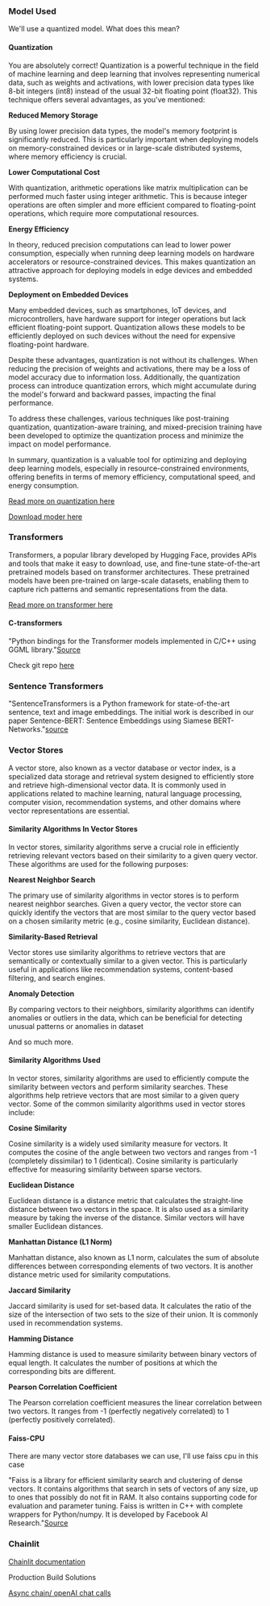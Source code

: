 ### Model Used

We'll use a quantized model. What does this mean?

#### Quantization

You are absolutely correct! Quantization is a powerful technique in the field of machine learning and deep learning that involves representing numerical data, such as weights and activations, with lower precision data types like 8-bit integers (int8) instead of the usual 32-bit floating point (float32). This technique offers several advantages, as you've mentioned:

**Reduced Memory Storage**

By using lower precision data types, the model's memory footprint is significantly reduced. This is particularly important when deploying models on memory-constrained devices or in large-scale distributed systems, where memory efficiency is crucial.

**Lower Computational Cost**

With quantization, arithmetic operations like matrix multiplication can be performed much faster using integer arithmetic. This is because integer operations are often simpler and more efficient compared to floating-point operations, which require more computational resources.

**Energy Efficiency**

In theory, reduced precision computations can lead to lower power consumption, especially when running deep learning models on hardware accelerators or resource-constrained devices. This makes quantization an attractive approach for deploying models in edge devices and embedded systems.

**Deployment on Embedded Devices**

Many embedded devices, such as smartphones, IoT devices, and microcontrollers, have hardware support for integer operations but lack efficient floating-point support. Quantization allows these models to be efficiently deployed on such devices without the need for expensive floating-point hardware.

Despite these advantages, quantization is not without its challenges. When reducing the precision of weights and activations, there may be a loss of model accuracy due to information loss. Additionally, the quantization process can introduce quantization errors, which might accumulate during the model's forward and backward passes, impacting the final performance.

To address these challenges, various techniques like post-training quantization, quantization-aware training, and mixed-precision training have been developed to optimize the quantization process and minimize the impact on model performance.

In summary, quantization is a valuable tool for optimizing and deploying deep learning models, especially in resource-constrained environments, offering benefits in terms of memory efficiency, computational speed, and energy consumption.

[Read more on quantization here](https://huggingface.co/docs/optimum/concept_guides/quantization)

[Download moder here](https://huggingface.co/TheBloke/Llama-2-7B-Chat-GGML/blob/main/llama-2-7b-chat.ggmlv3.q8_0.bin)


### Transformers

Transformers, a popular library developed by Hugging Face, provides APIs and tools that make it easy to download, use, and fine-tune state-of-the-art pretrained models based on transformer architectures. These pretrained models have been pre-trained on large-scale datasets, enabling them to capture rich patterns and semantic representations from the data.

[Read more on transformer here](https://huggingface.co/docs/transformers/main/index)

#### C-transformers

"Python bindings for the Transformer models implemented in C/C++ using GGML library."[Source](https://github.com/marella/ctransformers)

Check git repo [here](https://github.com/marella/ctransformers)


### Sentence Transformers

"SentenceTransformers is a Python framework for state-of-the-art sentence, text and image embeddings. The initial work is described in our paper Sentence-BERT: Sentence Embeddings using Siamese BERT-Networks."[source](https://www.sbert.net/)


### Vector Stores

A vector store, also known as a vector database or vector index, is a specialized data storage and retrieval system designed to efficiently store and retrieve high-dimensional vector data. It is commonly used in applications related to machine learning, natural language processing, computer vision, recommendation systems, and other domains where vector representations are essential.

#### Similarity Algorithms In Vector Stores

In vector stores, similarity algorithms serve a crucial role in efficiently retrieving relevant vectors based on their similarity to a given query vector. These algorithms are used for the following purposes:

**Nearest Neighbor Search**

The primary use of similarity algorithms in vector stores is to perform nearest neighbor searches. Given a query vector, the vector store can quickly identify the vectors that are most similar to the query vector based on a chosen similarity metric (e.g., cosine similarity, Euclidean distance).

**Similarity-Based Retrieval**

Vector stores use similarity algorithms to retrieve vectors that are semantically or contextually similar to a given vector. This is particularly useful in applications like recommendation systems, content-based filtering, and search engines.

**Anomaly Detection**

By comparing vectors to their neighbors, similarity algorithms can identify anomalies or outliers in the data, which can be beneficial for detecting unusual patterns or anomalies in dataset

And so much more.

#### Similarity Algorithms Used


In vector stores, similarity algorithms are used to efficiently compute the similarity between vectors and perform similarity searches. These algorithms help retrieve vectors that are most similar to a given query vector. Some of the common similarity algorithms used in vector stores include:

**Cosine Similarity**

Cosine similarity is a widely used similarity measure for vectors. It computes the cosine of the angle between two vectors and ranges from -1 (completely dissimilar) to 1 (identical). Cosine similarity is particularly effective for measuring similarity between sparse vectors.

**Euclidean Distance**

Euclidean distance is a distance metric that calculates the straight-line distance between two vectors in the space. It is also used as a similarity measure by taking the inverse of the distance. Similar vectors will have smaller Euclidean distances.

**Manhattan Distance (L1 Norm)**

Manhattan distance, also known as L1 norm, calculates the sum of absolute differences between corresponding elements of two vectors. It is another distance metric used for similarity computations.

**Jaccard Similarity**

Jaccard similarity is used for set-based data. It calculates the ratio of the size of the intersection of two sets to the size of their union. It is commonly used in recommendation systems.

**Hamming Distance**

Hamming distance is used to measure similarity between binary vectors of equal length. It calculates the number of positions at which the corresponding bits are different.

**Pearson Correlation Coefficient**

The Pearson correlation coefficient measures the linear correlation between two vectors. It ranges from -1 (perfectly negatively correlated) to 1 (perfectly positively correlated).

#### Faiss-CPU

There are many vector store databases we can use, I'll use faiss cpu in this case

"Faiss is a library for efficient similarity search and clustering of dense vectors. It contains algorithms that search in sets of vectors of any size, up to ones that possibly do not fit in RAM. It also contains supporting code for evaluation and parameter tuning. Faiss is written in C++ with complete wrappers for Python/numpy. It is developed by Facebook AI Research."[Source](https://pypi.org/project/faiss-cpu/)


### Chainlit

[Chainlit documentation](https://github.com/Chainlit/chainlit)

Production Build Solutions

[Async chain/ openAI chat calls](https://github.com/langchain-ai/langchain/issues/1372)
